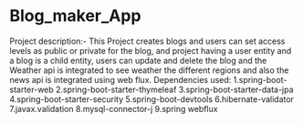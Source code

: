 # Blog_maker_App
Project description:- 
This Project creates blogs and users can set access levels as public or private for the blog, and project having a  user entity and a blog is a child entity, users can update and delete the blog and the Weather api is integrated to see weather the different regions and also the news api is integrated using web flux. 
 Dependencies used: 1.spring-boot-starter-web 2.spring-boot-starter-thymeleaf 3.spring-boot-starter-data-jpa 4.spring-boot-starter-security 5.spring-boot-devtools 6.hibernate-validator 7.javax.validation 8.mysql-connector-j 9.spring webflux
